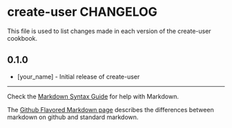 # create-user CHANGELOG

This file is used to list changes made in each version of the create-user cookbook.

## 0.1.0
- [your_name] - Initial release of create-user

- - -
Check the [Markdown Syntax Guide](http://daringfireball.net/projects/markdown/syntax) for help with Markdown.

The [Github Flavored Markdown page](http://github.github.com/github-flavored-markdown/) describes the differences between markdown on github and standard markdown.
